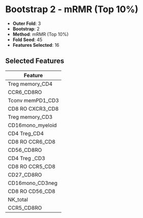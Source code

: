 # Bootstrap 2 - mRMR (Top 10%)

- **Outer Fold**: 3
- **Bootstrap**: 2
- **Method**: mRMR (Top 10%)
- **Fold Seed**: 45
- **Features Selected**: 16

## Selected Features

| Feature |
|---------|
| Treg memory_CD4 |
| CCR6_CD8RO |
| Tconv memPD1_CD3 |
| CD8 RO CXCR3_CD8 |
| Treg memory_CD3 |
| CD16mono_myeloid |
| CD4 Treg_CD4 |
| CD8 RO CCR6_CD8 |
| CD56_CD8RO |
| CD4 Treg _CD3 |
| CD8 RO CCR5_CD8 |
| CD27_CD8RO |
| CD16mono_CD3neg |
| CD8 RO CD56_CD8 |
| NK_total |
| CCR5_CD8RO |

